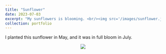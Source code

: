 ```yaml
---
title: "Sunflower"
date: 2023-07-03
excerpt: "My sunflowers is blooming. <br/><img src='/images/sunflower.jpg' width = '600'>"
collection: portfolio
---
```


I planted this sunflower in May, and it was in full bloom in July.

<div align="center">
<img src=https:///images/sunflower.jpg />
</div>